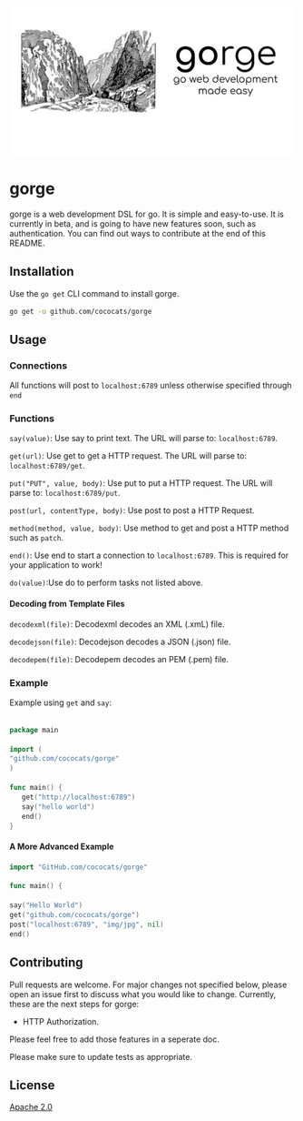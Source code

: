 ![gorge](gorge.jpg)

# gorge

gorge is a web development DSL for go. It is simple and easy-to-use. It is currently in beta, and is going to have new features soon, such as authentication. You can find out ways to contribute at the end of this README.

## Installation

Use the `go get` CLI command to install gorge.

```bash
go get -u github.com/cococats/gorge
```

## Usage

### Connections

All functions will post to `localhost:6789` unless otherwise specified through `end`

### Functions

`say(value)`: Use say to print text. The URL will parse to: `localhost:6789`.

`get(url)`: Use get to get a HTTP request. The URL will parse to: `localhost:6789/get`.

`put("PUT", value, body)`: Use put to put a HTTP request. The URL will parse to: `localhost:6789/put`.

`post(url, contentType, body)`: Use post to post a HTTP Request.

`method(method, value, body)`: Use method to get and post a HTTP method such as `patch`.

`end()`: Use end to start a connection to `localhost:6789`. This is required for your application to work!

`do(value)`:Use do to perform tasks not listed above.

#### Decoding from Template Files

`decodexml(file)`: Decodexml decodes an XML (.xmL) file.

`decodejson(file)`: Decodejson decodes a JSON (.json) file.

`decodepem(file)`: Decodepem decodes an PEM (.pem) file.
 

### Example

Example using `get` and `say`:

```go

package main

import (
"github.com/cococats/gorge"
)

func main() {
   get("http://localhost:6789")
   say("hello world")
   end()
}

```

#### A More Advanced Example

```go
import "GitHub.com/cococats/gorge"

func main() {

say("Hello World")
get("github.com/cococats/gorge")
post("localhost:6789", "img/jpg", nil)
end()
```

## Contributing
Pull requests are welcome. For major changes not specified below, please open an issue first to discuss what you would like to change. Currently, these are the next steps for gorge:

- HTTP Authorization.

Please feel free to add those features in a seperate doc. 

Please make sure to update tests as appropriate.

## License
[Apache 2.0](https://choosealicense.com/licenses/apache-2.0/)
